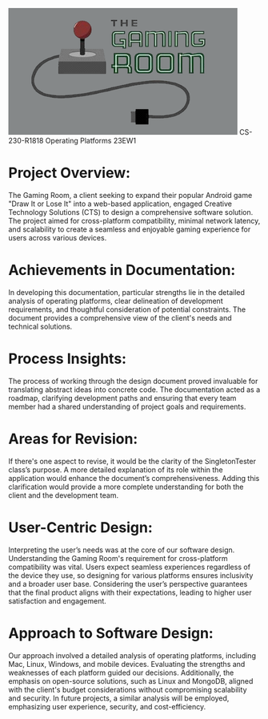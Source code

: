 ![Project Screenshot](https://github.com/JPDengler/Operating-Platforms-Documentation/blob/main/TheGamingRoom.png)
CS-230-R1818 Operating Platforms 23EW1
# Project Overview:
The Gaming Room, a client seeking to expand their popular Android game "Draw It or Lose It" into a web-based application, engaged Creative Technology Solutions (CTS) to design a comprehensive software solution. The project aimed for cross-platform compatibility, minimal network latency, and scalability to create a seamless and enjoyable gaming experience for users across various devices.

# Achievements in Documentation:
In developing this documentation, particular strengths lie in the detailed analysis of operating platforms, clear delineation of development requirements, and thoughtful consideration of potential constraints. The document provides a comprehensive view of the client's needs and technical solutions.

# Process Insights:
The process of working through the design document proved invaluable for translating abstract ideas into concrete code. The documentation acted as a roadmap, clarifying development paths and ensuring that every team member had a shared understanding of project goals and requirements.

# Areas for Revision:
If there's one aspect to revise, it would be the clarity of the SingletonTester class’s purpose. A more detailed explanation of its role within the application would enhance the document’s comprehensiveness. Adding this clarification would provide a more complete understanding for both the client and the development team.

# User-Centric Design:
Interpreting the user’s needs was at the core of our software design. Understanding the Gaming Room's requirement for cross-platform compatibility was vital. Users expect seamless experiences regardless of the device they use, so designing for various platforms ensures inclusivity and a broader user base. Considering the user’s perspective guarantees that the final product aligns with their expectations, leading to higher user satisfaction and engagement.

# Approach to Software Design:
Our approach involved a detailed analysis of operating platforms, including Mac, Linux, Windows, and mobile devices. Evaluating the strengths and weaknesses of each platform guided our decisions. Additionally, the emphasis on open-source solutions, such as Linux and MongoDB, aligned with the client's budget considerations without compromising scalability and security. In future projects, a similar analysis will be employed, emphasizing user experience, security, and cost-efficiency.
